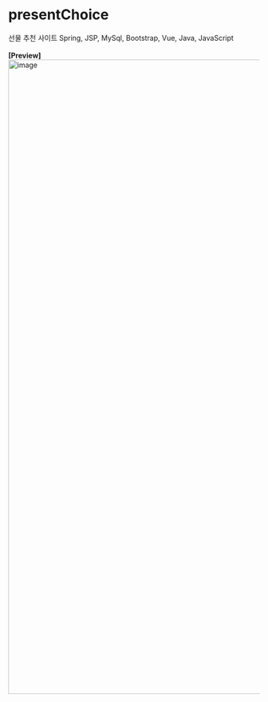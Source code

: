 # presentChoice
선물 추천 사이트 Spring, JSP, MySql, Bootstrap, Vue, Java, JavaScript <br>
<br>
**[Preview]**
<img width="1268" alt="image" src="https://github.com/user-attachments/assets/28d0a20e-a685-4470-a56d-3987e8e6526a" />
